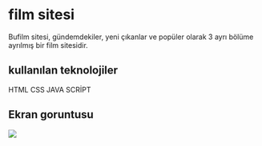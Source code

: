 <h1> film sitesi</h1>

Bufilm sitesi, gündemdekiler, yeni çıkanlar ve popüler olarak 3 ayrı bölüme ayrılmış bir film sitesidir.

<h2> kullanılan teknolojiler </h2>

HTML CSS JAVA SCRİPT

<h2> Ekran goruntusu </h2>

![](EKRAN-GORUNTUSU.gif)
